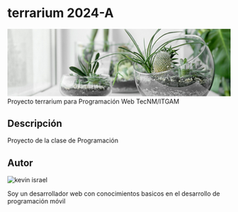 # terrarium 2024-A
![Terrarium image](./images/terrarium_banner.jpg)
Proyecto terrarium para Programación Web TecNM/ITGAM

## Descripción
Proyecto de la clase de Programación

## Autor
<img 
src="https://avatars.githubusercontent.com/u/130027092?v=4"
alt="kevin israel"
width="200px">

Soy un desarrollador web con conocimientos basicos en el desarrollo de programación móvil